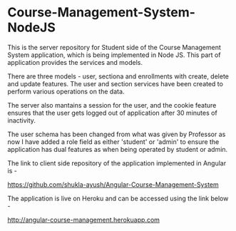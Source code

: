 # Course-Management-System-NodeJS

This is the server repository for Student side of the Course Management System application, which is being implemented in Node JS. This part of application provides the services and models.

There are three models - user, sectiona and enrollments with create, delete and update features. The user and section services have been created to perform various operations on the data.

The server also mantains a session for the user, and the cookie feature ensures that the user gets logged out of application after 30 minutes of inactivity.

The user schema has been changed from what was given by Professor as now I have added a role field as either 'student' or 'admin' to ensure the application has dual features as when being operated by student or admin.

The link to client side repository of the application implemented in Angular is - 

https://github.com/shukla-ayush/Angular-Course-Management-System

The application is live on Heroku and can be accessed using the link below - 

http://angular-course-management.herokuapp.com
